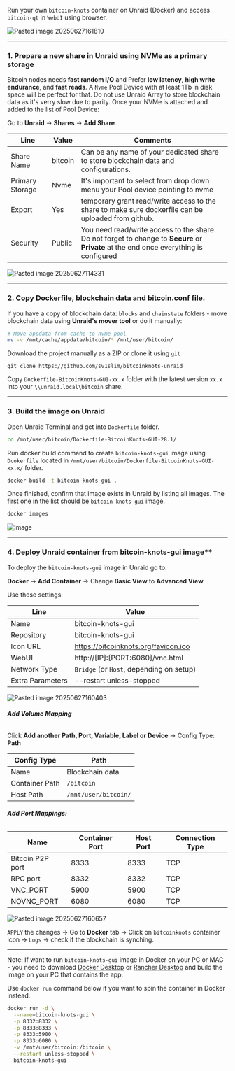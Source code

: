 Run your own `bitcoin-knots` container on Unraid (Docker) and access `bitcoin-qt` in `WebUI` using browser.

![Pasted image 20250627161810](https://github.com/user-attachments/assets/3b01d4c0-498c-4f30-8c14-e0188b08878d)



---

### 1. Prepare a new share in Unraid using NVMe as a primary storage

 Bitcoin nodes needs **fast random I/O** and Prefer **low latency**, **high write endurance**, and **fast reads**. A `Nvme` Pool Device with at least 1Tb in disk space will be perfect for that. Do not use Unraid Array to store blockchain data as it's verry slow due to parity. 
 Once your NVMe is attached and added to the list of Pool Device:
 
Go to **Unraid** → **Shares** → **Add Share**

| Line            | Value   | Comments                                                                                                                               |
| --------------- | ------- | -------------------------------------------------------------------------------------------------------------------------------------- |
| Share Name      | bitcoin | Can be any name of your dedicated share to store blockchain data and configurations.                                                   |
| Primary Storage | Nvme    | It's important to select from drop down menu your Pool device pointing to nvme                                                         |
| Export          | Yes     | temporary grant read/write access to the share to make sure dockerfile can be uploaded from github.                                    |
| Security        | Public  | You need read/write access to the share. Do not forget to change to **Secure** or **Private** at the end once everything is configured |

![Pasted image 20250627114331](https://github.com/user-attachments/assets/8dd7997f-6a21-4a41-aa68-de112cc0074d)


---

### 2. Copy Dockerfile, blockchain data and bitcoin.conf file.

If you have a copy of blockchain data: `blocks` and `chainstate` folders - move blockchain data using **Unraid's mover tool** or do it manually:

``` bash
# Move appdata from cache to nvme pool 
mv -v /mnt/cache/appdata/bitcoin/* /mnt/user/bitcoin/
```


Download the project manually as a ZIP or clone it using `git` 

``` shell
git clone https://github.com/sv1slim/bitcoinknots-unraid
```


Copy `Dockerfile-BitcoinKnots-GUI-xx.x` folder with the latest version `xx.x` into your `\\unraid.local\bitcoin` share.

---

### 3. Build the image on Unraid

Open Unraid Terminal and get into `Dockerfile` folder.

``` bash
cd /mnt/user/bitcoin/Dockerfile-BitcoinKnots-GUI-28.1/
```

Run docker build command to create `bitcoin-knots-gui` image using `Dcokerfile` located in `/mnt/user/bitcoin/Dockerfile-BitcoinKnots-GUI-xx.x/` folder.

``` bash
docker build -t bitcoin-knots-gui .
```

Once finished, confirm that image exists in Unraid by listing all images. The first one in the list should be `bitcoin-knots-gui` image.

``` bash
docker images
```

![image](https://github.com/user-attachments/assets/6c908fa5-923a-4338-b780-be7b9abf321f)

---

### 4. Deploy Unraid container from bitcoin-knots-gui image**

To deploy the `bitcoin-knots-gui` image in Unraid go to:

**Docker** → **Add Container** → Change **Basic View** to **Advanced View**

Use these settings:

| Line             | Value                                    |
| ---------------- | ---------------------------------------- |
| Name             | bitcoin-knots-gui                        |
| Repository       | bitcoin-knots-gui                        |
| Icon URL         | https://bitcoinknots.org/favicon.ico     |
| WebUI            | http://[IP]:[PORT:6080]/vnc.html         |
| Network Type     | `Bridge` (or `Host`, depending on setup) |
| Extra Parameters | --restart unless-stopped                 |

![Pasted image 20250627160403](https://github.com/user-attachments/assets/914e3f3e-cbeb-4d97-8a2b-87d121ee4891)


###### **Add Volume Mapping**

Click **Add another Path, Port, Variable, Label or Device** → Config Type: **Path**

| Config Type    | Path                 |
| -------------- | -------------------- |
| Name           | Blockchain data      |
| Container Path | `/bitcoin`           |
| Host Path      | `/mnt/user/bitcoin/` |

###### **Add Port Mappings:**

| Name             | Container Port | Host Port | Connection Type |
| ---------------- | -------------- | --------- | --------------- |
| Bitcoin P2P port | 8333           | 8333      | TCP             |
| RPC port         | 8332           | 8332      | TCP             |
| VNC_PORT         | 5900           | 5900      | TCP             |
| NOVNC_PORT       | 6080           | 6080      | TCP             |

![Pasted image 20250627160657](https://github.com/user-attachments/assets/ca40f43e-1c06-465d-aae3-561c0dcbcab0)


`APPLY` the changes → Go to **Docker** tab → Click on `bitcoinknots` container icon → `Logs` → check if the blockchain is synching. 

---

Note: If want to run `bitcoin-knots-gui` image in Docker on your PC or MAC - you need to download [Docker Desktop](https://www.docker.com/products/docker-desktop/) or [Rancher Desktop](https://rancherdesktop.io/) and build the image on your PC that contains the app.

Use `docker run` command below if you want to spin the container in Docker instead. 

``` bash
docker run -d \
  --name=bitcoin-knots-gui \
  -p 8332:8332 \
  -p 8333:8333 \
  -p 8333:5900 \
  -p 8333:6080 \
  -v /mnt/user/bitcoin:/bitcoin \
  --restart unless-stopped \
  bitcoin-knots-gui

```

